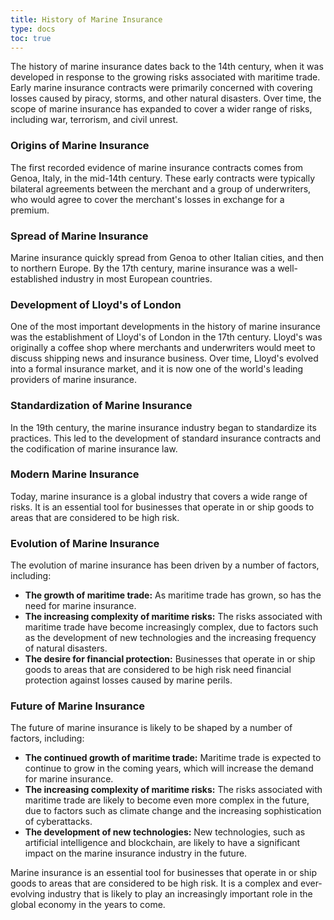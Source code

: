 ```yaml
---
title: History of Marine Insurance
type: docs
toc: true
---
```

The history of marine insurance dates back to the 14th century, when it was developed in response to the growing risks associated with maritime trade. Early marine insurance contracts were primarily concerned with covering losses caused by piracy, storms, and other natural disasters. Over time, the scope of marine insurance has expanded to cover a wider range of risks, including war, terrorism, and civil unrest.

### Origins of Marine Insurance

The first recorded evidence of marine insurance contracts comes from Genoa, Italy, in the mid-14th century. These early contracts were typically bilateral agreements between the merchant and a group of underwriters, who would agree to cover the merchant's losses in exchange for a premium.

### Spread of Marine Insurance

Marine insurance quickly spread from Genoa to other Italian cities, and then to northern Europe. By the 17th century, marine insurance was a well-established industry in most European countries.

### Development of Lloyd's of London

One of the most important developments in the history of marine insurance was the establishment of Lloyd's of London in the 17th century. Lloyd's was originally a coffee shop where merchants and underwriters would meet to discuss shipping news and insurance business. Over time, Lloyd's evolved into a formal insurance market, and it is now one of the world's leading providers of marine insurance.

### Standardization of Marine Insurance

In the 19th century, the marine insurance industry began to standardize its practices. This led to the development of standard insurance contracts and the codification of marine insurance law.

### Modern Marine Insurance

Today, marine insurance is a global industry that covers a wide range of risks. It is an essential tool for businesses that operate in or ship goods to areas that are considered to be high risk.

### Evolution of Marine Insurance

The evolution of marine insurance has been driven by a number of factors, including:

* **The growth of maritime trade:** As maritime trade has grown, so has the need for marine insurance.
* **The increasing complexity of maritime risks:** The risks associated with maritime trade have become increasingly complex, due to factors such as the development of new technologies and the increasing frequency of natural disasters.
* **The desire for financial protection:** Businesses that operate in or ship goods to areas that are considered to be high risk need financial protection against losses caused by marine perils.

### Future of Marine Insurance

The future of marine insurance is likely to be shaped by a number of factors, including:

* **The continued growth of maritime trade:** Maritime trade is expected to continue to grow in the coming years, which will increase the demand for marine insurance.
* **The increasing complexity of maritime risks:** The risks associated with maritime trade are likely to become even more complex in the future, due to factors such as climate change and the increasing sophistication of cyberattacks.
* **The development of new technologies:** New technologies, such as artificial intelligence and blockchain, are likely to have a significant impact on the marine insurance industry in the future.

Marine insurance is an essential tool for businesses that operate in or ship goods to areas that are considered to be high risk. It is a complex and ever-evolving industry that is likely to play an increasingly important role in the global economy in the years to come.

